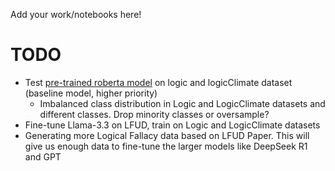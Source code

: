 Add your work/notebooks here!

# TODO
- Test [pre-trained roberta model](https://huggingface.co/MidhunKanadan/roberta-large-fallacy-classification) on logic and logicClimate dataset (baseline model, higher priority)
  - Imbalanced class distribution in Logic and LogicClimate datasets and different classes. Drop minority classes or oversample?
- Fine-tune Llama-3.3 on LFUD, train on Logic and LogicClimate datasets
- Generating more Logical Fallacy data based on LFUD Paper. This will give us enough data to fine-tune the larger models like DeepSeek R1 and GPT
